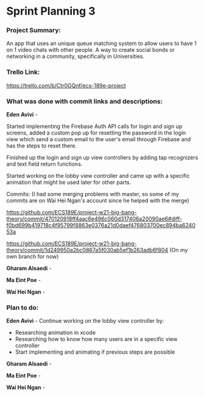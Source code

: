# Sprint Planning 3

### Project Summary:
An app that uses an unique queue matching system to allow users to have 1 on 1 video chats with other people. A way to create social bonds or networking in a community, specifically in Universities. 

### Trello Link:
https://trello.com/b/Ctr0GQnf/ecs-189e-project

### What was done with commit links and descriptions:

**Eden Avivi** - 

Started implementing the Firebase Auth API calls for login and sign up screens, added a custom pop up for resetting the password in the login view which send a custom email to the user's email through Firebase and has the steps to reset there.

Finished up the login and sign up view controllers by adding tap recognizers and text field return functions.

Started working on the lobby view controller and came up with a specific animation that might be used later for other parts.

Commits: (I had some merging problems with master, so some of my commits are on Wai Hei Ngan's account since he helped with the merge)

https://github.com/ECS189E/project-w21-big-bang-theory/commit/470120918ff4aac6e496c060d317406a20090ae6#diff-f0bd699b419718c4f95799f8863e0376a21d0daef476803700ec894ba624053a

https://github.com/ECS189E/project-w21-big-bang-theory/commit/1d249950a2bc0867a5f030ab5ef1b263adb6f804 (On my own branch for now)

**Gharam Alsaedi** - 



**Ma Eint Poe** -


**Wai Hei Ngan** -


### Plan to do:

**Eden Avivi** - 
Continue working on the lobby view controller by:
* Researching animation in xcode
* Researching how to know how many users are in a specific view controller
* Start implementing and animating if previous steps are possible


**Gharam Alsaedi** - 


**Ma Eint Poe** -


**Wai Hei Ngan** -
